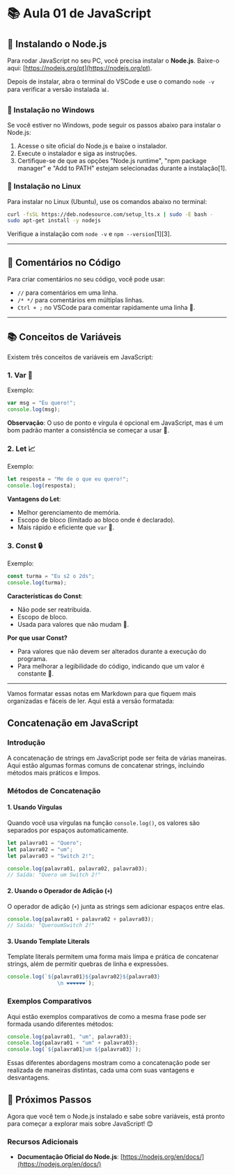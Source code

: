 # 📚 Aula 01 de JavaScript

## 🚀 Instalando o Node.js

Para rodar JavaScript no seu PC, você precisa instalar o **Node.js**. Baixe-o aqui: [https://nodejs.org/pt](https://nodejs.org/pt).

Depois de instalar, abra o terminal do VSCode e use o comando `node -v` para verificar a versão instalada 📊.

### 📝 Instalação no Windows

Se você estiver no Windows, pode seguir os passos abaixo para instalar o Node.js:

1. Acesse o site oficial do Node.js e baixe o instalador.
2. Execute o instalador e siga as instruções.
3. Certifique-se de que as opções "Node.js runtime", "npm package manager" e "Add to PATH" estejam selecionadas durante a instalação[1].

### 📝 Instalação no Linux

Para instalar no Linux (Ubuntu), use os comandos abaixo no terminal:

```bash
curl -fsSL https://deb.nodesource.com/setup_lts.x | sudo -E bash -
sudo apt-get install -y nodejs
```

Verifique a instalação com `node -v` e `npm --version`[1][3].

---

## 📝 Comentários no Código

Para criar comentários no seu código, você pode usar:

- `//` para comentários em uma linha.
- `/* */` para comentários em múltiplas linhas.
- `Ctrl + ;` no VSCode para comentar rapidamente uma linha 📝.

---

## 📚 Conceitos de Variáveis

Existem três conceitos de variáveis em JavaScript:

### 1. **Var** 📝
Exemplo:
```javascript
var msg = "Eu quero!";
console.log(msg);
```
**Observação**: O uso de ponto e vírgula é opcional em JavaScript, mas é um bom padrão manter a consistência se começar a usar 📝.

### 2. **Let** 📈
Exemplo:
```javascript
let resposta = "Me de o que eu quero!";
console.log(resposta);
```
**Vantagens do Let**:
- Melhor gerenciamento de memória.
- Escopo de bloco (limitado ao bloco onde é declarado).
- Mais rápido e eficiente que `var` 🚀.

### 3. **Const** 🔒
Exemplo:
```javascript
const turma = "Eu s2 o 2ds";
console.log(turma);
```
**Características do Const**:
- Não pode ser reatribuída.
- Escopo de bloco.
- Usada para valores que não mudam 📝.

**Por que usar Const?**
- Para valores que não devem ser alterados durante a execução do programa.
- Para melhorar a legibilidade do código, indicando que um valor é constante 🔑.

---

Vamos formatar essas notas em Markdown para que fiquem mais organizadas e fáceis de ler. Aqui está a versão formatada:

## Concatenação em JavaScript

### Introdução

A concatenação de strings em JavaScript pode ser feita de várias maneiras. Aqui estão algumas formas comuns de concatenar strings, incluindo métodos mais práticos e limpos.

### Métodos de Concatenação

#### 1. Usando Vírgulas

Quando você usa vírgulas na função `console.log()`, os valores são separados por espaços automaticamente.

```javascript
let palavra01 = "Quero";
let palavra02 = "um";
let palavra03 = "Switch 2!";

console.log(palavra01, palavra02, palavra03); 
// Saída: "Quero um Switch 2!"
```

#### 2. Usando o Operador de Adição (`+`)

O operador de adição (`+`) junta as strings sem adicionar espaços entre elas.

```javascript
console.log(palavra01 + palavra02 + palavra03); 
// Saída: "QueroumSwitch 2!"
```

#### 3. Usando Template Literals

Template literals permitem uma forma mais limpa e prática de concatenar strings, além de permitir quebras de linha e expressões.

```javascript
console.log(`${palavra01}${palavra02}${palavra03} 
                \n ❤️❤️❤️❤️❤️❤️`);
```

### Exemplos Comparativos

Aqui estão exemplos comparativos de como a mesma frase pode ser formada usando diferentes métodos:

```javascript
console.log(palavra01, "um", palavra03);
console.log(palavra01 + "um" + palavra03);
console.log(`${palavra01}um ${palavra03}`);
```

Essas diferentes abordagens mostram como a concatenação pode ser realizada de maneiras distintas, cada uma com suas vantagens e desvantagens.



## 🚀 Próximos Passos

Agora que você tem o Node.js instalado e sabe sobre variáveis, está pronto para começar a explorar mais sobre JavaScript! 😊

### Recursos Adicionais

- **Documentação Oficial do Node.js**: [https://nodejs.org/en/docs/](https://nodejs.org/en/docs/)

